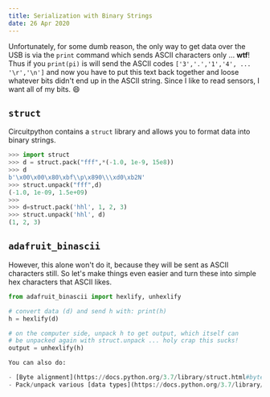 ```yaml
---
title: Serialization with Binary Strings
date: 26 Apr 2020
---
```


Unfortunately, for some dumb reason, the only way to get data over the USB
is via the `print` command which sends ASCII characters only ... **wtf**!
Thus if you `print(pi)` is will send the ASCII codes `['3','.','1','4', ... 
'\r','\n']` and now you have to put this text back together and loose whatever
bits didn't end up in the ASCII string. Since I like to read sensors, I
want all of my bits. :smile:

## `struct`

Circuitpython contains a `struct` library and allows you to format data
into binary strings.

```python
>>> import struct
>>> d = struct.pack("fff",*(-1.0, 1e-9, 15e8))
>>> d
b'\x00\x00\x80\xbf\\p\x890\\\xd0\xb2N'
>>> struct.unpack("fff",d)
(-1.0, 1e-09, 1.5e+09)
>>> 
>>> d=struct.pack('hhl', 1, 2, 3)
>>> struct.unpack('hhl', d)
(1, 2, 3)
```
## `adafruit_binascii`

However, this alone won't do it, because they will be sent as ASCII
characters still. So let's make things even easier and turn these 
into simple hex characters that ASCII likes.

```python
from adafruit_binascii import hexlify, unhexlify

# convert data (d) and send h with: print(h)
h = hexlify(d)

# on the computer side, unpack h to get output, which itself can
# be unpacked again with struct.unpack ... holy crap this sucks!
output = unhexlify(h)

You can also do:

- [Byte alignment](https://docs.python.org/3.7/library/struct.html#byte-order-size-and-alignment)
- Pack/unpack various [data types](https://docs.python.org/3.7/library/struct.html#format-characters)
